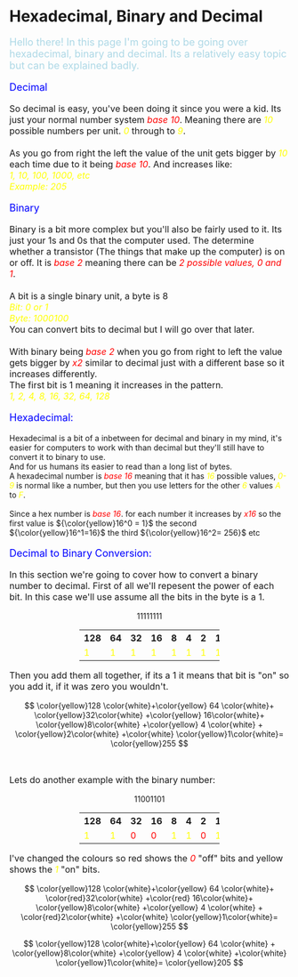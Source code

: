 # Hexadecimal, Binary and Decimal

<script defer>
    // for Anki 2.1
    MathJax.Hub.Config({ TeX: { extensions: ["color.js"] }});
</script>
<script type="text/x-mathjax-config">
    MathJax.Hub.processSectionDelay = 0;
    MathJax.Hub.Config({
        TeX: { extensions: ["color.js"] },
        messageStyle: 'none',
        showProcessingMesSsages: false,
        tex2jax: {
            inlineMath: [ ['$','$'], ['\\(','\\)'] ],
            displayMath: [ ['$$','$$'], ['\\[','\\]'] ],
            processEscapes: true
        }
        });
</script>
<script type="text/javascript">
    (function () {
        if (typeof MathJax === "undefined") {
            var script = document.createElement('script');
            script.type = 'text/javascript';
            script.src = 'https://cdnjs.cloudflare.com/ajax/libs/mathjax/2.7.1/MathJax.js?config=TeX-MML-AM_CHTML';
            document.body.appendChild(script);
        }
    })();
</script>


<p style="font-size:18px;color:lightblue">
Hello there! In this page I'm going to be going over hexadecimal, binary and decimal. Its a relatively easy topic but can be explained badly.
</p>

<p style="font-size:18px;color:blue">
Decimal
</p>

<p style ="font-size:16px">
So decimal is easy, you've been doing it since you were a kid. Its just your normal number system<em style="color:Red"> base 10</em>. Meaning there are <em style="color:yellow">10</em> possible numbers per unit. <em style="color:yellow">0</em> through to<em style="color:yellow"> 9</em>.<br><br> As you go from right the left the value of the unit gets bigger by <em style="color:yellow">10</em> each time due to it being <em style="color:Red">base 10</em>. And increases like:<br><em style="color:yellow">1, 10, 100, 1000, etc <br>
Example: 205</em>
</p>

<p style="font-size:18px;color:blue">
Binary
</p>

<p style ="font-size:16px">
Binary is a bit more complex but you'll also be fairly used to it. Its just your 1s and 0s that the computer used. The determine whether a transistor (The things that make up the computer) is on or off. It is <em style="color:Red">base 2</em> meaning there can be <em style="color:Red">2 possible values, 0 and 1</em>.<br><br>
A bit is a single binary unit, a byte is 8<br>
<em style="color:yellow">Bit: 0 or 1<br>
Byte: 1000100<br></em>
You can convert bits to decimal but I will go over that later.<br><br>
With binary being <em style="color:Red">base 2</em> when you go from right to left the value gets bigger by <em style="color:Red">x2</em> similar to decimal just with a different base so it increases differently.<br>
The first bit is 1 meaning it increases in the pattern.<br><em style="color:yellow">
1, 2, 4, 8, 16, 32, 64, 128</em>
</p>

<p style="font-size:18px;color:blue">
Hexadecimal:
</p>

<p style="font-size:16px">

Hexadecimal is a bit of a inbetween for decimal and binary in my mind, it's easier for computers to work with than decimal but they'll still have to convert it to binary to use.<br>
And for us humans its easier to read than a long list of bytes.<br>
A hexadecimal number is <em style="color:Red">base 16</em> meaning that it has <em style="color:yellow">16</em> possible values,<em style="color:yellow"> 0-9</em> is normal like a number, but then you use letters for the other <em style="color:yellow">6</em> values <em style="color:yellow">A</em> to <em style="color:yellow">F</em>.<br><br>
Since a hex number is <em style="color:Red">base 16</em>. for each number it increases by<em style="color:Red"> x16</em> so the first value is  ${\color{yellow}16^0 = 1}$ the second ${\color{yellow}16^1=16}$ the third ${\color{yellow}16^2= 256}$ etc 
</p>

<p style="font-size:18px;color:blue">
Decimal to Binary Conversion:
</p>

<p style="font-size:16px">
In this section we're going to cover how to convert a binary number to decimal. First of all we'll repesent the power of each bit. In this case we'll use assume all the bits in the byte is a 1.</p>

$$ 1 1 1 1 1 1 1 1 $$

<table class="center" style="width:50%;margin-left:auto;margin-right:auto">
    <tr> 
        <th>128</th>
        <th>64</th>
        <th>32</th>
        <th>16</th>
        <th>8</th>
        <th>4</th>
        <th>2</th>
        <th>1</th>
    </tr>
    <tr style="color:yellow">
        <td>1</td>
        <td>1</td>
        <td>1</td>
        <td>1</td>
        <td>1</td>
        <td>1</td>
        <td>1</td>
        <td>1</td>
    </tr>
</table>


<p style="font-size:16px">
Then you add them all together, if its a 1 it means that bit is "on" so you add it, if it was zero you wouldn't.
</p>

$$ 
\color{yellow}128 \color{white}+\color{yellow} 64 \color{white}+ \color{yellow}32\color{white} +\color{yellow} 16\color{white}+ \color{yellow}8\color{white} +\color{yellow} 4 \color{white} + \color{yellow}2\color{white} +\color{white} \color{yellow}1\color{white}= \color{yellow}255
$$

<br>
<p style ="font-size:16px">
Lets do another example with the binary number:
</p>

$$ 1 1 0 0 1 1 0 1 $$

<table class="center" style="width:50%;margin-left:auto;margin-right:auto">
    <tr> 
        <th>128</th>
        <th>64</th>
        <th>32</th>
        <th>16</th>
        <th>8</th>
        <th>4</th>
        <th>2</th>
        <th>1</th>
    </tr>
    <tr>
        <td style="color:yellow">1</td>
        <td style="color:yellow">1</td>
        <td  style="color:red">0</td>
        <td style="color:red">0</td>
        <td style="color:yellow">1</td>
        <td style="color:yellow">1</td>
        <td style="color:red">0</td>
        <td style="color:yellow">1</td>
    </tr>
</table>

<p style ="font-size:16px">
I've changed the colours so red shows the <em style="color:Red">0</em> "off" bits and yellow shows the <em style="color:yellow">1</em> "on"  bits.
</p>

$$ 
\color{yellow}128 \color{white}+\color{yellow} 64 \color{white}+ \color{red}32\color{white} +\color{red} 16\color{white}+ \color{yellow}8\color{white} +\color{yellow} 4 \color{white} + \color{red}2\color{white} +\color{white} \color{yellow}1\color{white}= \color{yellow}255
$$

$$ 
\color{yellow}128 \color{white}+\color{yellow} 64 \color{white} + \color{yellow}8\color{white} +\color{yellow} 4 \color{white} +\color{white} \color{yellow}1\color{white}= \color{yellow}205
$$